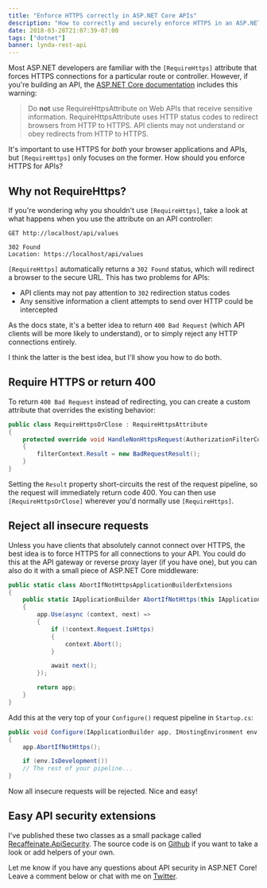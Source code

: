 ```yaml
---
title: "Enforce HTTPS correctly in ASP.NET Core APIs"
description: "How to correctly and securely enforce HTTPS in an ASP.NET Core Web API"
date: 2018-03-28T21:07:39-07:00
tags: ["dotnet"]
banner: lynda-rest-api
---
```


Most ASP.NET developers are familiar with the `[RequireHttps]` attribute that forces HTTPS connections for a particular route or controller. However, if you're building an API, the [ASP.NET Core documentation][docs-enforce-ssl] includes this warning:

> Do **not** use RequireHttpsAttribute on Web APIs that receive sensitive information. RequireHttpsAttribute uses HTTP status codes to redirect browsers from HTTP to HTTPS. API clients may not understand or obey redirects from HTTP to HTTPS.

It's important to use HTTPS for *both* your browser applications and APIs, but `[RequireHttps]` only focuses on the former. How should you enforce HTTPS for APIs?

<!--more-->

## Why not RequireHttps?

If you're wondering why you shouldn't use `[RequireHttps]`, take a look at what happens when you use the attribute on an API controller:

```
GET http://localhost/api/values

302 Found
Location: https://localhost/api/values
```

`[RequireHttps]` automatically returns a `302 Found` status, which will redirect a browser to the secure URL. This has two problems for APIs:

* API clients may not pay attention to `302` redirection status codes
* Any sensitive information a client attempts to send over HTTP could be intercepted

As the docs state, it's a better idea to return `400 Bad Request` (which API clients will be more likely to understand), or to simply reject any HTTP connections entirely.

I think the latter is the best idea, but I'll show you how to do both.

## Require HTTPS or return 400

To return `400 Bad Request` instead of redirecting, you can create a custom attribute that overrides the existing behavior:

```csharp
public class RequireHttpsOrClose : RequireHttpsAttribute
{
    protected override void HandleNonHttpsRequest(AuthorizationFilterContext filterContext)
    {
        filterContext.Result = new BadRequestResult();
    }
}
```

Setting the `Result` property short-circuits the rest of the request pipeline, so the request will immediately return code 400. You can then use `[RequireHttpsOrClose]` wherever you'd normally use `[RequireHttps]`.

## Reject all insecure requests

Unless you have clients that absolutely cannot connect over HTTPS, the best idea is to force HTTPS for all connections to your API. You could do this at the API gateway or reverse proxy layer (if you have one), but you can also do it with a small piece of ASP.NET Core middleware:

```csharp
public static class AbortIfNotHttpsApplicationBuilderExtensions
{
    public static IApplicationBuilder AbortIfNotHttps(this IApplicationBuilder app)
    {
        app.Use(async (context, next) =>
        {
            if (!context.Request.IsHttps)
            {
                context.Abort();
            }

            await next();
        });

        return app;
    }
}
```

Add this at the very top of your `Configure()` request pipeline in `Startup.cs`:

```csharp
public void Configure(IApplicationBuilder app, IHostingEnvironment env)
{
    app.AbortIfNotHttps();

    if (env.IsDevelopment())
    // The rest of your pipeline...
}
```

Now all insecure requests will be rejected. Nice and easy!

## Easy API security extensions

I've published these two classes as a small package called [Recaffeinate.ApiSecurity][as-nuget]. The source code is on [Github][as-github] if you want to take a look or add helpers of your own.

Let me know if you have any questions about API security in ASP.NET Core! Leave a comment below or chat with me on [Twitter][twitter].


[docs-enforce-ssl]: https://docs.microsoft.com/en-us/aspnet/core/security/enforcing-ssl
[as-nuget]: https://www.nuget.org/packages/Recaffeinate.ApiSecurity
[as-github]: https://github.com/nbarbettini/ApiSecurity
[twitter]: https://twitter.com/nbarbettini
